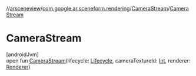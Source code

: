 //[arsceneview](../../../index.md)/[com.google.ar.sceneform.rendering](../index.md)/[CameraStream](index.md)/[CameraStream](-camera-stream.md)

# CameraStream

[androidJvm]\
open fun [CameraStream](-camera-stream.md)(lifecycle: [Lifecycle](https://developer.android.com/reference/kotlin/androidx/lifecycle/Lifecycle.html), cameraTextureId: [Int](https://kotlinlang.org/api/latest/jvm/stdlib/kotlin/-int/index.html), renderer: [Renderer](../../../../arsceneview/com.google.ar.sceneform.rendering/-renderer/index.md))

